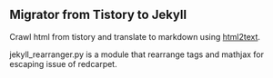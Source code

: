 ## Migrator from Tistory to Jekyll

Crawl html from tistory and translate to markdown using [html2text](https://github.com/aaronsw/html2text).

jekyll_rearranger.py is a module that rearrange tags and mathjax for escaping issue of redcarpet.
